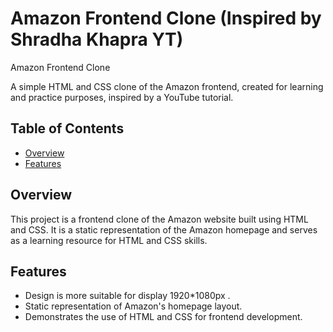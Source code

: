 # Amazon Frontend Clone (Inspired by Shradha Khapra YT)

Amazon Frontend Clone

A simple HTML and CSS clone of the Amazon frontend, created for learning and practice purposes, inspired by a YouTube tutorial.

## Table of Contents

- [Overview](#overview)
- [Features](#features)

## Overview

This project is a frontend clone of the Amazon website built using HTML and CSS. It is a static representation of the Amazon homepage and serves as a learning resource for HTML and CSS skills.

## Features

- Design is more suitable for display 1920*1080px .
- Static representation of Amazon's homepage layout.
- Demonstrates the use of HTML and CSS for frontend development.
